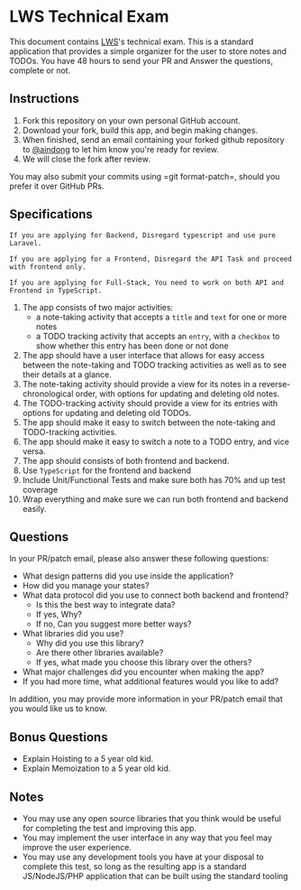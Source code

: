 # LWS Technical Exam

This document contains [LWS](https://github.com/lwshq)'s technical exam.  This is a standard 
application that provides a simple organizer for the user to store notes
and TODOs. You have 48 hours to send your PR and Answer the questions, complete or not.

## Instructions

  1. Fork this repository on your own personal GitHub account.
  2. Download your fork, build this app, and begin making changes.
  3. When finished, send an email containing your forked github repository to [@aindong](https://github.com/aindong) to let him know you're ready for
     review.
  4. We will close the fork after review.

  You may also submit your commits using =git format-patch=, should you
  prefer it over GitHub PRs.

## Specifications


`If you are applying for Backend, Disregard typescript and use pure Laravel.`

`If you are applying for a Frontend, Disregard the API Task and proceed with frontend only.`

`If you are applying for Full-Stack, You need to work on both API and Frontend in TypeScript.`


  1. The app consists of two major activities:
     - a note-taking activity that accepts a `title` and `text` for one
       or more notes
     - a TODO tracking activity that accepts an `entry`, with a
       `checkbox` to show whether this entry has been done or not done
  2. The app should have a user interface that allows for easy access
     between the note-taking and TODO tracking activities as well as to
     see their details at a glance.
  3. The note-taking activity should provide a view for its notes in a
     reverse-chronological order, with options for updating and deleting
     old notes.
  4. The TODO-tracking activity should provide a view for its entries
     with options for updating and deleting old TODOs.
  5. The app should make it easy to switch between the note-taking and
     TODO-tracking activities.
  6. The app should make it easy to switch a note to a TODO entry, and
     vice versa.
  7. The app should consists of both frontend and backend.
  8. Use `TypeScript` for the frontend and backend
  9. Include Unit/Functional Tests and make sure both has 70% and up test coverage
  10. Wrap everything and make sure we can run both frontend and backend easily.

## Questions

  In your PR/patch email, please also answer these following questions:

  - What design patterns did you use inside the application?
  - How did you manage your states?
  - What data protocol did you use to connect both backend and frontend?
    + Is this the best way to integrate data?
    + If yes, Why?
    + If no, Can you suggest more better ways?
  - What libraries did you use?
    + Why did you use this library?
    + Are there other libraries available?
    + If yes, what made you choose this library over the others?
  - What major challenges did you encounter when making the app?
  - If you had more time, what additional features would you like to
    add?

  In addition, you may provide more information in your PR/patch email
  that you would like us to know.

## Bonus Questions
  - Explain Hoisting to a 5 year old kid.
  - Explain Memoization to a 5 year old kid.

## Notes

  - You may use any open source libraries that you think would be useful
    for completing the test and improving this app.
  - You may implement the user interface in any way that you feel may
    improve the user experience.
  - You may use any development tools you have at your disposal to
    complete this test, so long as the resulting app is a standard
    JS/NodeJS/PHP application that can be built using the standard tooling
